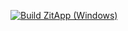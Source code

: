 [![Build ZitApp (Windows)](https://github.com/eTog205/zitapp/actions/workflows/build-zitapp.yml/badge.svg)](https://github.com/eTog205/zitapp/actions/workflows/build-zitapp.yml)

